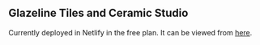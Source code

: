 ## Glazeline Tiles and Ceramic Studio

Currently deployed in Netlify in the free plan. It can be viewed from [here](https://fancy-sunshine-e4d49b.netlify.app/).